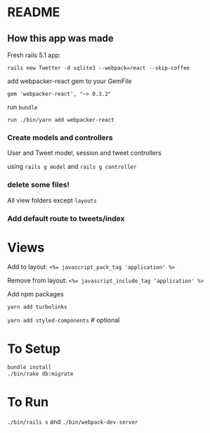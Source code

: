 # README


## How this app was made

Fresh rails 5.1 app:

`rails new Twetter -d sqlite3 --webpack=react --skip-coffee`

add webpacker-react gem to your GemFile

`gem 'webpacker-react', "~> 0.3.2"`

run
`bundle`

`run ./bin/yarn add webpacker-react`

### Create models and controllers
User and Tweet model, session and tweet controllers

using `rails g model` and `rails g controller`

### delete some files!
All view folders except `layouts`

### Add default route to tweets/index

# Views

Add to layout:
`<%= javascript_pack_tag 'application' %>`

Remove from layout:
`<%= javascript_include_tag 'application' %>`

Add npm packages

`yarn add turbolinks`

`yarn add styled-components` # optional


# To Setup

```sh
bundle install
./bin/rake db:migrate
```
# To Run
`./bin/rails s` and `./bin/webpack-dev-server`
